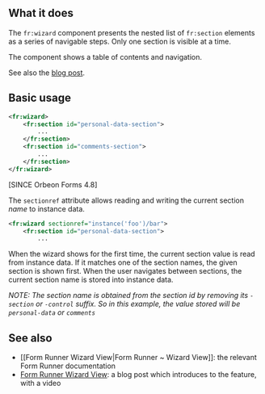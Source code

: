 

## What it does

The `fr:wizard` component presents the nested list of `fr:section` elements as a series of navigable steps. Only one section is visible at a time.

The component shows a table of contents and navigation.

See also the [blog post](http://blog.orbeon.com/2012/12/form-runner-wizard-view.html).

## Basic usage

```xml
<fr:wizard>
    <fr:section id="personal-data-section">
        ...
    </fr:section>
    <fr:section id="comments-section">
        ...
    </fr:section>
</fr:wizard>
```

[SINCE Orbeon Forms 4.8]

The `sectionref` attribute allows reading and writing the current section *name* to instance data.

```xml
<fr:wizard sectionref="instance('foo')/bar">
    <fr:section id="personal-data-section">
        ...
```

When the wizard shows for the first time, the current section value is read from instance data. If it matches one of the section names, the given section is shown first. When the user navigates between sections, the current section name is stored into instance data.

*NOTE: The section name is obtained from the section id by removing its `-section` or `-control` suffix. So in this example, the value stored will be `personal-data` or `comments`*

## See also

- [[Form Runner Wizard View|Form Runner ~ Wizard View]]: the relevant Form Runner documentation
- [Form Runner Wizard View](http://blog.orbeon.com/2012/12/form-runner-wizard-view.html): a blog post which introduces to the feature, with a video
